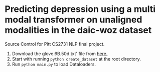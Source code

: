 # Predicting depression using a multi modal transformer on unaligned modalities in the daic-woz dataset
Source Control for Pitt CS2731 NLP final project.

1. Download the glove.6B.50d.txt' file from <a href="https://nlp.stanford.edu/data/glove.6B.zip">here.</a>
2. Start with running `python create_dataset` at the root directory.
3. Run `python main.py` to load Dataloaders.